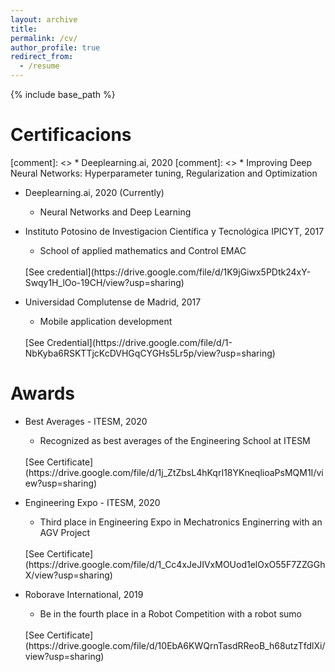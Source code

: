 ```yaml
---
layout: archive
title: 
permalink: /cv/
author_profile: true
redirect_from:
  - /resume
---
```


{% include base_path %}

Certificacions
======
[comment]: <> * Deeplearning.ai, 2020
[comment]: <>  * Improving Deep Neural Networks: Hyperparameter tuning, Regularization and Optimization  
* Deeplearning.ai, 2020 (Currently) 
  * Neural Networks and Deep Learning 

* Instituto Potosino de Investigacion Científica y Tecnológica IPICYT, 2017
  * School of applied mathematics and Control EMAC 
  <br>
    [See credential](https://drive.google.com/file/d/1K9jGiwx5PDtk24xY-Swqy1H_lOo-19CH/view?usp=sharing)
* Universidad Complutense de Madrid, 2017
  * Mobile application development
  <br>
    [See Credential](https://drive.google.com/file/d/1-NbKyba6RSKTTjcKcDVHGqCYGHs5Lr5p/view?usp=sharing)


Awards
======

* Best Averages - ITESM, 2020
  * Recognized as best averages of the Engineering School at ITESM
   <br>
    [See Certificate](https://drive.google.com/file/d/1j_ZtZbsL4hKqrI18YKneqlioaPsMQM1I/view?usp=sharing)
  

* Engineering Expo - ITESM, 2020
  * Third place in Engineering Expo in Mechatronics Enginerring with an AGV Project
   <br>
    [See Certificate](https://drive.google.com/file/d/1_Cc4xJeJIVxMOUod1elOxO55F7ZZGGhX/view?usp=sharing)


* Roborave International, 2019
  * Be in the fourth place in a Robot Competition with a robot sumo
  <br>
    [See Certificate](https://drive.google.com/file/d/10EbA6KWQrnTasdRReoB_h68utzTfdlXi/view?usp=sharing)


  